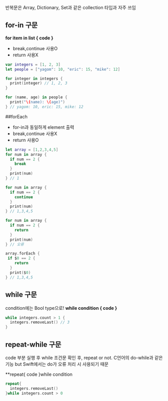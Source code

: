반복문은 Array, Dictionary, Set과 같은 collection 타입과 자주 쓰임

## for-in 구문
**for item in list {
  code
}** 
* break,continue 사용O
* return 사용X

```swift
var integers = [1, 2, 3]
let people = ["yagom": 10, "eric": 15, "mike": 12]

for integer in integers {
  print(integer) // 1, 2, 3
}

for (name, age) in people {
  print("\(name): \(age)")
} // yagom: 10, eric: 15, mike: 12
```

##forEach
* for-in과 동일하게 element 출력
* break,continue 사용X
* return 사용O

```swift
let array = [1,2,3,4,5]
for num in array { 
  if num == 2 {
    break
  }
  print(num)
} // 1

for num in array { 
  if num == 2 {
    continue
  }
  print(num)
} // 1,3,4,5

for num in array { 
  if num == 2 {
    return
  }
  print(num)
} // 오류

array.forEach {
 if $0 == 2 {
    return
  }
  print($0)
} // 1,3,4,5

```

## while 구문
condition에는 Bool type으로! 
**while condition {
  code
}** 

```swift
while integers.count > 1 {
  integers.removeLast() // 3
}
```

## repeat-while 구문
code 부분 실행 후 while 조건문 확인 후, repeat or not. 
C언어의 do-while과 같은 기능 but Swift에서는 do가 오류 처리 시 사용되기 때문

**repeat{
  code
}while condition

```swift
repeat{
  integers.removeLast()
}while integers.count > 0
```

